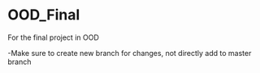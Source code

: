 # OOD_Final
For the final project in OOD

-Make sure to create new branch for changes, not directly add to master branch
